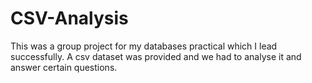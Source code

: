 # CSV-Analysis
This was a group project for my databases practical which I lead successfully. A csv dataset was provided and we had to analyse it and answer certain questions.
